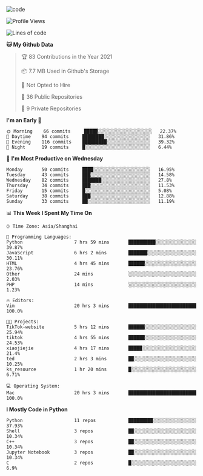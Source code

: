 
<!--
**liuyaanng/liuyaanng** is a ✨ _special_ ✨ repository because its `README.md` (this file) appears on your GitHub profile.

Here are some ideas to get you started:

- 🔭 I’m currently working on ...
- 🌱 I’m currently learning ...
- 👯 I’m looking to collaborate on ...
- 🤔 I’m looking for help with ...
- 💬 Ask me about ...
- 📫 How to reach me: ...
- 😄 Pronouns: ...
- ⚡ Fun fact: ...
-->


![code](https://cdn.jsdelivr.net/gh/liuyaanng/liuyaanng@1.0/code.gif) 

<!--START_SECTION:waka-->
![Profile Views](http://img.shields.io/badge/Profile%20Views-2-blue)

![Lines of code](https://img.shields.io/badge/From%20Hello%20World%20I%27ve%20Written-5.3%20million%20lines%20of%20code-blue)

**🐱 My Github Data** 

> 🏆 83 Contributions in the Year 2021
 > 
> 📦 7.7 MB Used in Github's Storage 
 > 
> 🚫 Not Opted to Hire
 > 
> 📜 36 Public Repositories 
 > 
> 🔑 9 Private Repositories  
 > 
**I'm an Early 🐤** 

```text
🌞 Morning    66 commits     █████░░░░░░░░░░░░░░░░░░░░   22.37% 
🌆 Daytime    94 commits     ████████░░░░░░░░░░░░░░░░░   31.86% 
🌃 Evening    116 commits    █████████░░░░░░░░░░░░░░░░   39.32% 
🌙 Night      19 commits     █░░░░░░░░░░░░░░░░░░░░░░░░   6.44%

```
📅 **I'm Most Productive on Wednesday** 

```text
Monday       50 commits     ████░░░░░░░░░░░░░░░░░░░░░   16.95% 
Tuesday      43 commits     ███░░░░░░░░░░░░░░░░░░░░░░   14.58% 
Wednesday    82 commits     ███████░░░░░░░░░░░░░░░░░░   27.8% 
Thursday     34 commits     ███░░░░░░░░░░░░░░░░░░░░░░   11.53% 
Friday       15 commits     █░░░░░░░░░░░░░░░░░░░░░░░░   5.08% 
Saturday     38 commits     ███░░░░░░░░░░░░░░░░░░░░░░   12.88% 
Sunday       33 commits     ██░░░░░░░░░░░░░░░░░░░░░░░   11.19%

```


📊 **This Week I Spent My Time On** 

```text
⌚︎ Time Zone: Asia/Shanghai

💬 Programming Languages: 
Python                   7 hrs 59 mins       ██████████░░░░░░░░░░░░░░░   39.87% 
JavaScript               6 hrs 2 mins        ███████░░░░░░░░░░░░░░░░░░   30.11% 
HTML                     4 hrs 45 mins       ██████░░░░░░░░░░░░░░░░░░░   23.76% 
Other                    24 mins             ░░░░░░░░░░░░░░░░░░░░░░░░░   2.03% 
PHP                      14 mins             ░░░░░░░░░░░░░░░░░░░░░░░░░   1.23%

🔥 Editors: 
Vim                      20 hrs 3 mins       █████████████████████████   100.0%

🐱‍💻 Projects: 
TikTok-website           5 hrs 12 mins       ██████░░░░░░░░░░░░░░░░░░░   25.94% 
tiktok                   4 hrs 55 mins       ██████░░░░░░░░░░░░░░░░░░░   24.53% 
xiaojiejie               4 hrs 17 mins       █████░░░░░░░░░░░░░░░░░░░░   21.4% 
ted                      2 hrs 3 mins        ██░░░░░░░░░░░░░░░░░░░░░░░   10.25% 
ks_resource              1 hr 20 mins        █░░░░░░░░░░░░░░░░░░░░░░░░   6.71%

💻 Operating System: 
Mac                      20 hrs 3 mins       █████████████████████████   100.0%

```

**I Mostly Code in Python** 

```text
Python                   11 repos            █████████░░░░░░░░░░░░░░░░   37.93% 
Shell                    3 repos             ██░░░░░░░░░░░░░░░░░░░░░░░   10.34% 
C++                      3 repos             ██░░░░░░░░░░░░░░░░░░░░░░░   10.34% 
Jupyter Notebook         3 repos             ██░░░░░░░░░░░░░░░░░░░░░░░   10.34% 
C                        2 repos             █░░░░░░░░░░░░░░░░░░░░░░░░   6.9%

```



<!--END_SECTION:waka-->
